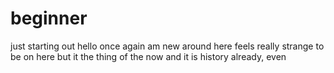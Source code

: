 # beginner
just starting out 
hello once again am new around here feels really strange to be on here but it the thing of the now and it is history already, even
